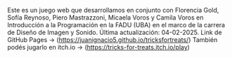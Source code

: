 Este es un juego web que desarrollamos en conjunto con Florencia Gold, Sofía Reynoso, Piero Mastrazzoni, Micaela Voros y Camila Voros en Introducción a la Programación en la FADU (UBA) en el marco de la carrera de Diseño de Imagen y Sonido. Última actualización: 04-02-2025.
Link de GitHub Pages → (https://juanignacio5.github.io/tricksfortreats/)
También podés jugarlo en itch.io → (https://tricks-for-treats.itch.io/play)
